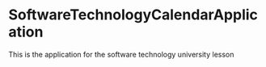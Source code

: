 # SoftwareTechnologyCalendarApplication
This is the application for the software technology university lesson
